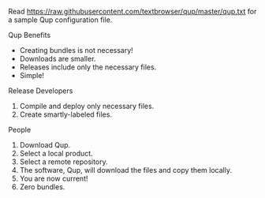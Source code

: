 Read https://raw.githubusercontent.com/textbrowser/qup/master/qup.txt
for a sample Qup configuration file.

Qup Benefits

<ul>
<li>Creating bundles is not necessary!</li>
<li>Downloads are smaller.</li>
<li>Releases include only the necessary files.</li>
<li>Simple!</li>
</ul>

Release Developers

<ol>
<li>Compile and deploy only necessary files.</li>
<li>Create smartly-labeled files.</li>
</ol>

People

<ol>
<li>Download Qup.</li>
<li>Select a local product.</li>
<li>Select a remote repository.</li>
<li>The software, Qup, will download the files and copy them locally.</li>
<li>You are now current!</li>
<li>Zero bundles.</li>
</ol>
